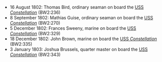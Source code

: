 - 16 August 1802: Thomas Bird, ordinary seaman on board the [USS *Constellation*]() (BW2:236)
- 8 September 1802: Mathias Guise, ordinary seaman on board the [USS *Constellation*]() (BW2:270)
- 5 December 1802: Frances Sweeny, marine on board the [USS *Constellation*]() (BW2:329)
- 18 December 1802: John Brown, marine on board the [USS *Constellation*]() (BW2:335)
- 3 January 1803: Joshua Brussels, quarter master on board the [USS *Constellation*]() (BW2:343)
